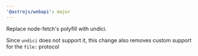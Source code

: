 ```yaml
---
'@astrojs/webapi': major
---
```


Replace node-fetch's polyfill with undici.

Since `undici` does not support it, this change also removes custom support for the `file:` protocol
